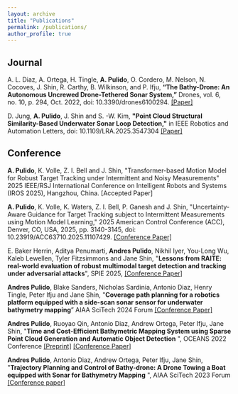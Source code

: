 ```yaml
---
layout: archive
title: "Publications"
permalink: /publications/
author_profile: true
---
```


## Journal
A. L. Diaz, A. Ortega, H. Tingle, **A. Pulido**, O. Cordero, M. Nelson, N. Cocoves, J. Shin, R. Carthy, B. Wilkinson, and P. Ifju, **“The Bathy-Drone: An Autonomous Uncrewed Drone-Tethered Sonar System,”** Drones, vol. 6, no. 10, p. 294, Oct. 2022, doi: 10.3390/drones6100294.
[[Paper]](https://www.mdpi.com/2504-446X/6/10/294) 

D. Jung, **A. Pulido**, J. Shin and S. -W. Kim, **"Point Cloud Structural Similarity-Based Underwater Sonar Loop Detection,"** in IEEE Robotics and Automation Letters, doi: 10.1109/LRA.2025.3547304
[[Paper]](https://ieeexplore.ieee.org/document/10908830)

## Conference
**A. Pulido**, K. Volle, Z. I. Bell and J. Shin, "Transformer-based Motion Model for Robust Target Tracking under Intermittent and Noisy Measurements" 2025 IEEE/RSJ International Conference on Intelligent Robots and Systems (IROS 2025), Hangzhou, China. [Accepted Paper]

**A. Pulido**, K. Volle, K. Waters, Z. I. Bell, P. Ganesh and J. Shin, "Uncertainty-Aware Guidance for Target Tracking subject to Intermittent Measurements using Motion Model Learning," 2025 American Control Conference (ACC), Denver, CO, USA, 2025, pp. 3140-3145, doi: 10.23919/ACC63710.2025.11107429. [[Conference Paper]](https://ieeexplore.ieee.org/document/11107429)

E. Baker Herrin, Aditya Penumarti, **Andres Pulido**, Nikhil Iyer, You-Long Wu, Kaleb Lewellen, Tyler Fitzsimmons and Jane Shin, "**Lessons from RAITE: real-world evaluation of robust multimodal target detection and tracking under adversarial attacks**", SPIE 2025, [[Conference Paper]](https://www.spiedigitallibrary.org/conference-proceedings-of-spie/13480/3053971/Lessons-from-RAITE--real-world-evaluation-of-robust-multimodal/10.1117/12.3053971.short)

**Andres Pulido**, Blake Sanders, Nicholas Sardinia, Antonio Diaz, Henry Tingle, Peter Ifju and Jane Shin, "**Coverage path planning for a robotics platform equipped with a side-scan sonar sensor for underwater bathymetry mapping**” AIAA SciTech 2024 Forum [[Conference Paper]](https://arc.aiaa.org/doi/10.2514/6.2024-1204) 

**Andres Pulido**, Ruoyao Qin, Antonio Diaz, Andrew Ortega, Peter Ifju, Jane Shin, "**Time and Cost-Efficient Bathymetric Mapping System using Sparse Point Cloud Generation and Automatic Object Detection** ", OCEANS 2022 Conference [[Preprint]](https://arxiv.org/abs/2210.10263) [[Conference Paper]](https://ieeexplore-ieee-org.lp.hscl.ufl.edu/document/9977073) 
 
**Andres Pulido**, Antonio Diaz, Andrew Ortega, Peter Ifju, Jane Shin, "**Trajectory Planning and Control of Bathy-drone: A Drone Towing a Boat equipped with Sonar for Bathymetry Mapping** ", AIAA SciTech 2023 Forum [[Conference paper]](https://arc.aiaa.org/doi/10.2514/6.2023-1811) 
